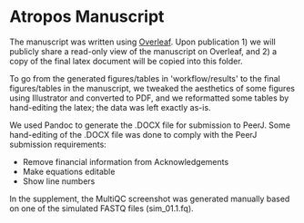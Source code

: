 # Atropos Manuscript

The manuscript was written using [Overleaf](https://www.overleaf.com). Upon publication 1) we will publicly share a read-only view of the manuscript on Overleaf, and 2) a copy of the final latex document will be copied into this folder.

To go from the generated figures/tables in 'workflow/results' to the final figures/tables in the manuscript, we tweaked the aesthetics of some figures using Illustrator and converted to PDF, and we reformatted some tables by hand-editing the latex; the data was left exactly as-is. 

We used Pandoc to generate the .DOCX file for submission to PeerJ. Some hand-editing of the .DOCX file was done to comply with the PeerJ submission requirements:

* Remove financial information from Acknowledgements
* Make equations editable
* Show line numbers

In the supplement, the MultiQC screenshot was generated manually based on one of the simulated FASTQ files (sim_01.1.fq).